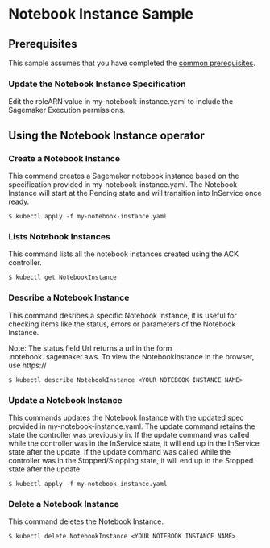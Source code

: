 # Notebook Instance Sample

## Prerequisites

This sample assumes that you have completed the [common prerequisites](/samples/README.md).

### Update the Notebook Instance Specification

Edit the roleARN value in my-notebook-instance.yaml to include the Sagemaker Execution permissions.

## Using the Notebook Instance operator

### Create a Notebook Instance

This command creates a Sagemaker notebook instance based on the specification provided in my-notebook-instance.yaml.
The Notebook Instance will start at the Pending state and will transition into InService once ready.

```
$ kubectl apply -f my-notebook-instance.yaml
```

### Lists Notebook Instances
This command lists all the notebook instances created using the ACK controller.
```
$ kubectl get NotebookInstance
```

### Describe a Notebook Instance
This command desribes a specific Notebook Instance, it is useful for checking items like the status, errors or parameters of the Notebook Instance.

Note: The status field Url returns a url in the form <name>.notebook.<region>.sagemaker.aws. To view the NotebookInstance in the browser, use https://<url>

```
$ kubectl describe NotebookInstance <YOUR NOTEBOOK INSTANCE NAME>
```

### Update a Notebook Instance
This commands updates the Notebook Instance with the updated spec provided in my-notebook-instance.yaml. The update command retains the state the controller was previously in. If the update command was called while the controller was in the InService state, it will end up in the InService state after the update. If the update command was called while the controller was in the Stopped/Stopping state, it will end up in the Stopped state after the update.
```
$ kubectl apply -f my-notebook-instance.yaml
```

### Delete a Notebook Instance
This command deletes the Notebook Instance.
```
$ kubectl delete NotebookInstance <YOUR NOTEBOOK INSTANCE NAME>
```